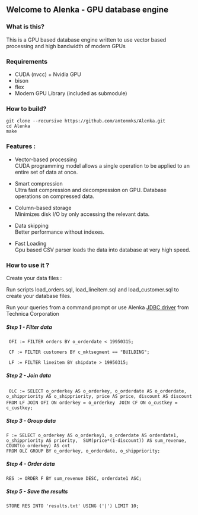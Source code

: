 ## Welcome to Alenka - GPU database engine

### What is this?

This is a GPU based database engine written to use vector based processing and high bandwidth of modern GPUs

### Requirements
* CUDA (nvcc) + Nvidia GPU
* bison
* flex
* Modern GPU Library (included as submodule) 

### How to build?

```
git clone --recursive https://github.com/antonmks/Alenka.git
cd Alenka
make
```

### Features :

  *  Vector-based processing  
    CUDA programming model allows a single operation to be applied to an entire set of data at once.
	
  * Smart compression  
    Ultra fast compression and decompression on GPU.
	Database operations on compressed data.
	
  * Column-based storage  
    Minimizes disk I/O by only accessing the relevant data.

  * Data skipping  
    Better performance without indexes.	

  * Fast Loading  
    Gpu based CSV parser loads the data into database at very high speed. 

### How to use it ?

Create your data files :

Run scripts load_orders.sql, load_lineitem.sql and load_customer.sql to create your database files.

Run your queries from a command prompt or use Alenka [JDBC driver](https://github.com/Technica-Corporation/Alenka-JDBC) from Technica Corporation


##### Step 1 - Filter data

` OFI := FILTER orders BY o_orderdate < 19950315;`

` CF := FILTER customers BY c_mktsegment == "BUILDING";`

` LF := FILTER lineitem BY shipdate > 19950315;`

##### Step 2 - Join data

` OLC := SELECT o_orderkey AS o_orderkey, o_orderdate AS o_orderdate,`
` o_shippriority AS o_shippriority, price AS price, discount AS discount`
` FROM LF JOIN OFI ON orderkey = o_orderkey `
` JOIN CF ON o_custkey = c_custkey;`

##### Step 3 - Group data

` F := SELECT o_orderkey AS o_orderkey1, o_orderdate AS orderdate1, `
`o_shippriority AS priority,  SUM(price*(1-discount)) AS sum_revenue,
 COUNT(o_orderkey) AS cnt`  
`FROM OLC GROUP BY o_orderkey, o_orderdate, o_shippriority;`	


##### Step 4 - Order data


`RES := ORDER F BY sum_revenue DESC, orderdate1 ASC;`


##### Step 5 - Save the results 


`STORE RES INTO 'results.txt' USING ('|') LIMIT 10;`


